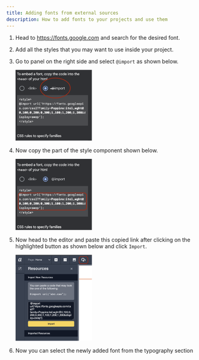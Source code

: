 ```yaml
---
title: Adding fonts from external sources
description: How to add fonts to your projects and use them 
---
```


1. Head to https://fonts.google.com and search for the desired font.

2. Add all the styles that you may want to use inside your project. 

3. Go to panel on the right side and select `@import` as shown below.

     <img src="/snapshots/click_import.png" alt="click import" width="200" />

4. Now copy the part of the style component shown below.
     
     <img src="/snapshots/select-link.png" alt="select link" width="200" />

5. Now head to the editor and paste this copied link after clicking on the highlighted button as shown below and click `Import`.
     
     <img src="/snapshots/click-import-font.png" alt="select link" width="200" />

6. Now you can select the newly added font from the typography section